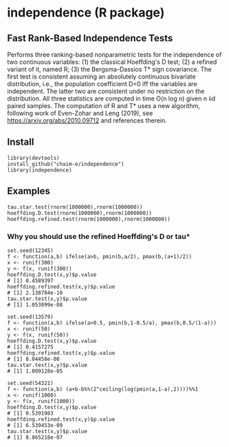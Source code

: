 # independence (R package)

## Fast Rank-Based Independence Tests
Performs three ranking-based nonparametric tests for the independence of two continuous variables:
(1) the classical Hoeffding's D test; 
(2) a refined variant of it, named R;
(3) the Bergsma-Dassios T* sign covariance.
The first test is consistent assuming an absolutely continuous bivariate distribution, i.e., the population coefficient D=0 iff the variables are independent. The latter two are consistent under no restriction on the distribution.
All three statistics are computed in time O(n log n) given n iid paired samples. The computation of R and T* uses a new algorithm, following work of Even-Zohar and Leng (2019), see https://arxiv.org/abs/2010.09712 and references therein.
## Install
```
library(devtools)
install_github("chaim-e/independence")
library(independence)
```
## Examples
```
tau.star.test(rnorm(1000000),rnorm(1000000))
hoeffding.D.test(rnorm(1000000),rnorm(1000000))
hoeffding.refined.test(rnorm(1000000),rnorm(1000000))
```
### Why you should use the refined Hoeffding's D or tau*
```
set.seed(12345)
f <- function(a,b) ifelse(a>b, pmin(b,a/2), pmax(b,(a+1)/2))
x <- runif(300)
y <- f(x, runif(300))
hoeffding.D.test(x,y)$p.value
# [1] 0.4589397
hoeffding.refined.test(x,y)$p.value
# [1] 2.138784e-10
tau.star.test(x,y)$p.value
# [1] 1.053099e-08
```

```
set.seed(13579)
f <- function(a,b) ifelse(a>0.5, pmin(b,1-0.5/a), pmax(b,0.5/(1-a)))
x <- runif(50)
y <- f(x, runif(50))
hoeffding.D.test(x,y)$p.value
# [1] 0.4157275
hoeffding.refined.test(x,y)$p.value
# [1] 8.04458e-08
tau.star.test(x,y)$p.value
# [1] 1.009128e-05
```

```
set.seed(54321)
f <- function(a,b) (a+b-b%%(2^ceiling(log(pmin(a,1-a),2))))%%1
x <- runif(1000)
y <- f(x, runif(1000))
hoeffding.D.test(x,y)$p.value
# [1] 0.5391983
hoeffding.refined.test(x,y)$p.value
# [1] 6.539453e-09
tau.star.test(x,y)$p.value
# [1] 8.865218e-07
```
